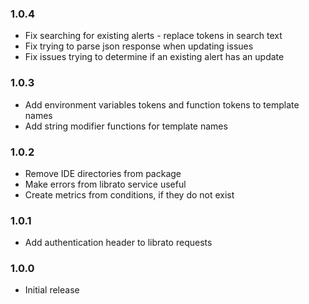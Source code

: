 ### 1.0.4
  * Fix searching for existing alerts - replace tokens in search text
  * Fix trying to parse json response when updating issues
  * Fix issues trying to determine if an existing alert has an update

### 1.0.3
  * Add environment variables tokens and function tokens to template names
  * Add string modifier functions for template names

### 1.0.2
  * Remove IDE directories from package
  * Make errors from librato service useful
  * Create metrics from conditions, if they do not exist

### 1.0.1
  * Add authentication header to librato requests

### 1.0.0
  * Initial release
